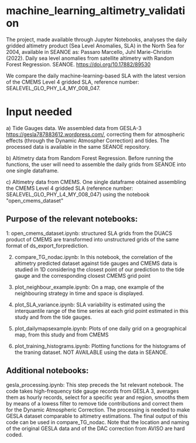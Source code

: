 # machine_learning_altimetry_validation

The project, made available through Jupyter Notebooks, analyses the daily gridded altimetry product (Sea Level Anomalies, SLA) in the North Sea for 2004, available in SEANOE as:
Passaro Marcello, Juhl Marie-Christin (2022). Daily sea level anomalies from satellite altimetry with Random Forest Regression. SEANOE. https://doi.org/10.17882/89530 

We compare the daily machine-learning-based SLA with the latest version of the CMEMS Level 4 gridded SLA, reference number: SEALEVEL_GLO_PHY_L4_MY_008_047.

# Input needed
a) Tide Gauges data. We assembled data from GESLA-3 https://gesla787883612.wordpress.com/, correcting them for atmospheric effects (through the Dynamic Atmospher Correction) and tides. The processed data is available in the same SEANOE repository.

b) Altimetry data from Random Forest Regression. Before running the functions, the user will need to assemble the daily grids from SEANOE into one single dataframe.

c) Altimetry data from CMEMS. One single dataframe obtained assembling the CMEMS Level 4 gridded SLA (reference number: SEALEVEL_GLO_PHY_L4_MY_008_047) using the notebook "open_cmems_dataset"


## Purpose of the relevant notebooks:



1: open_cmems_dataset.ipynb: structured SLA grids from the DUACS product of CMEMS are transformed into unstructured grids of the same format of
	ds_export_forprediction. 
	
2. compare_TG_nodac.ipynb:  In this notebook, the correlation of the altimetry predicted dataset against tide gauges and CMEMS data is studied in 1D
	considering the closest point of our prediction to the tide gauge and the corresponding closest CMEMS grid point
    
3. plot_neighbour_example.ipynb: On a map, one example of the neighbouring strategy in time and space is displayed. 

4. plot_SLA_variance.ipynb: SLA variability is estimated using the interquantile range of the time series at each grid point estimated in this study and from the tide gauges. 

5. plot_dailymapsexample.ipynb: Plots of one daily grid on a geographical map, from this study and from CMEMS

6. plot_training_histograms.ipynb: Plotting functions for the histograms of the traning dataset. NOT AVAILABLE using the data in SEANOE.


## Additional notebooks:
gesla_processing.ipynb: This step preceds the 1st relevant notebook. The code takes high-frequency tide gauge records from GESLA 3, averages them as hourly records, select for a specific year and region, smooths them by means of a lowess filter to remove tide contributions and correct them for the Dynamic Atmospheric Correction. 
The processing is needed to make GESLA dataset comparable to altimetry estimations. The final output of this code can be used in compare_TG_nodac.
Note that the location and naming of the original GESLA data and of the DAC correction from AVISO are hard coded.
